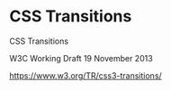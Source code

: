 # CSS Transitions  


CSS Transitions

W3C Working Draft 19 November 2013


https://www.w3.org/TR/css3-transitions/


